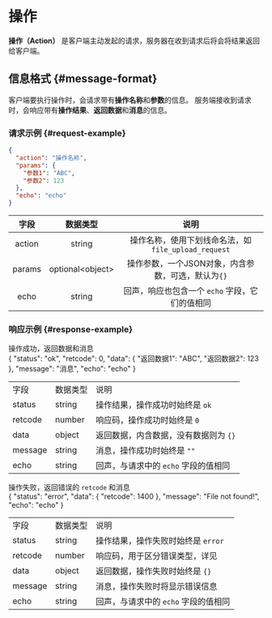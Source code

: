 # 操作

**操作（Action）** 是客户端主动发起的请求，服务器在收到请求后将会将结果返回给客户端。

## 信息格式 {#message-format}

客户端要执行操作时，会请求带有**操作名称**和**参数**的信息。
服务端接收到请求时，会响应带有**操作结果**、**返回数据**和**消息**的信息。

### 请求示例 {#request-example}

```json
{
  "action": "操作名称",
  "params": {
    "参数1": "ABC",
    "参数2": 123
  },
  "echo": "echo"
}
```

|   字段   |        数据类型         |                  说明                  |
|:------:|:-------------------:|:------------------------------------:|
| action |       string        | 操作名称，使用下划线命名法，如`file_upload_request` |
| params | optional&lt;object> |    操作参数，一个JSON对象，内含参数，可选，默认为`{}`     |
|  echo  |       string        |     回声，响应也包含一个 `echo` 字段，它们的值相同      |

### 响应示例 {#response-example}

<tabs>
    <tab title="成功">
        操作成功，返回数据和消息<br/>
        <code-block lang="json">
            {
              "status": "ok",
              "retcode": 0,
              "data": {
                "返回数据1": "ABC",
                "返回数据2": 123
              },
              "message": "消息",
              "echo": "echo"
            }
        </code-block>
        <table>
            <tr>
                <td>字段</td>
                <td>数据类型</td>
                <td>说明</td>
            </tr>
            <tr>
                <td>status</td>
                <td>string</td>
                <td>操作结果，操作成功时始终是 <code>ok</code></td>
            </tr>
            <tr>
                <td>retcode</td>
                <td>number</td>
                <td>响应码，操作成功时始终是 <code>0</code></td>
            </tr>
            <tr>
                <td>data</td>
                <td>object</td>
                <td>返回数据，内含数据，没有数据则为 <code>{}</code></td>
            </tr>
            <tr>
                <td>message</td>
                <td>string</td>
                <td>消息，操作成功时始终是 <code>""</code></td>
            </tr>
            <tr>
                <td>echo</td>
                <td>string</td>
                <td>回声，与请求中的 <code>echo</code> 字段的值相同</td>
            </tr>
        </table>
    </tab>
    <tab title="错误">
        操作失败，返回错误的 <code>retcode</code> 和消息<br/>
        <code-block lang="json">
            {
              "status": "error",
              "data": {
                "retcode": 1400
              },
              "message": "File not found!",
              "echo": "echo"
            }
        </code-block>
        <table>
            <tr>
                <td>字段</td>
                <td>数据类型</td>
                <td>说明</td>
            </tr>
            <tr>
                <td>status</td>
                <td>string</td>
                <td>操作结果，操作失败时始终是 <code>error</code></td>
            </tr>
            <tr>
                <td>retcode</td>
                <td>number</td>
                <td>响应码，用于区分错误类型，详见 <a href="action-retcode.md"/></td>
            </tr>
            <tr>
                <td>data</td>
                <td>object</td>
                <td>返回数据，操作失败时始终是 <code>{}</code></td>
            </tr>
            <tr>
                <td>message</td>
                <td>string</td>
                <td>消息，操作失败时将显示错误信息</td>
            </tr>
            <tr>
                <td>echo</td>
                <td>string</td>
                <td>回声，与请求中的 <code>echo</code> 字段的值相同</td>
            </tr>
        </table>
    </tab>
</tabs>

<seealso>
   <category ref="related">
       <a href="action-system.md"/>
       <a href="action-token.md"/>
       <a href="action-instance.md"/>
       <a href="action-config.md"/>
       <a href="action-misc.md"/>
    </category>
</seealso>